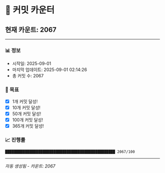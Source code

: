 # 🔢 커밋 카운터

## 현재 카운트: 2067

---

### 📊 정보
- 시작일: 2025-09-01
- 마지막 업데이트: 2025-09-01 02:14:26
- 총 커밋 수: 2067

### 🎯 목표
- [x] 1개 커밋 달성!
- [x] 10개 커밋 달성!
- [x] 50개 커밋 달성!
- [x] 100개 커밋 달성!
- [x] 365개 커밋 달성!

### 📈 진행률
```
██████████████████████████████████████████████████ 2067/100
```

---
*자동 생성됨 - 카운트: 2067*
